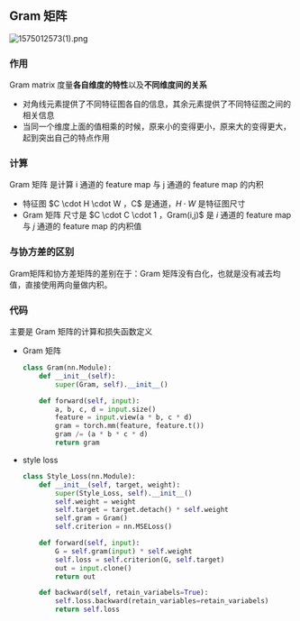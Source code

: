 ## Gram 矩阵

![1575012573(1).png](https://i.loli.net/2019/11/29/dwAM3ZiWLy1xzGo.png)

### 作用
Gram matrix 度量**各自维度的特性**以及**不同维度间的关系**

- 对角线元素提供了不同特征图各自的信息，其余元素提供了不同特征图之间的相关信息
- 当同一个维度上面的值相乘的时候，原来小的变得更小，原来大的变得更大，起到突出自己的特点作用

### 计算
Gram 矩阵 是计算 i 通道的 feature map 与 j 通道的 feature map 的内积

- 特征图 $C \cdot H \cdot W $，$C$ 是通道，$H \cdot W$ 是特征图尺寸
- Gram 矩阵 尺寸是 $C \cdot C \cdot 1 $，$Gram(i,j)$ 是 $i$ 通道的 feature map 与 $j$ 通道的 feature map 的内积值

### 与协方差的区别
Gram矩阵和协方差矩阵的差别在于：Gram 矩阵没有白化，也就是没有减去均值，直接使用两向量做内积。

### 代码
主要是 Gram 矩阵的计算和损失函数定义

- Gram 矩阵

    ```python
    class Gram(nn.Module):
        def __init__(self):
            super(Gram, self).__init__()

        def forward(self, input):
            a, b, c, d = input.size()
            feature = input.view(a * b, c * d)
            gram = torch.mm(feature, feature.t())
            gram /= (a * b * c * d)
            return gram
    ```

- style loss

    ```python
    class Style_Loss(nn.Module):
        def __init__(self, target, weight):
            super(Style_Loss, self).__init__()
            self.weight = weight
            self.target = target.detach() * self.weight
            self.gram = Gram()
            self.criterion = nn.MSELoss()

        def forward(self, input):
            G = self.gram(input) * self.weight
            self.loss = self.criterion(G, self.target)
            out = input.clone()
            return out

        def backward(self, retain_variabels=True):
            self.loss.backward(retain_variables=retain_variabels)
            return self.loss
    ```
